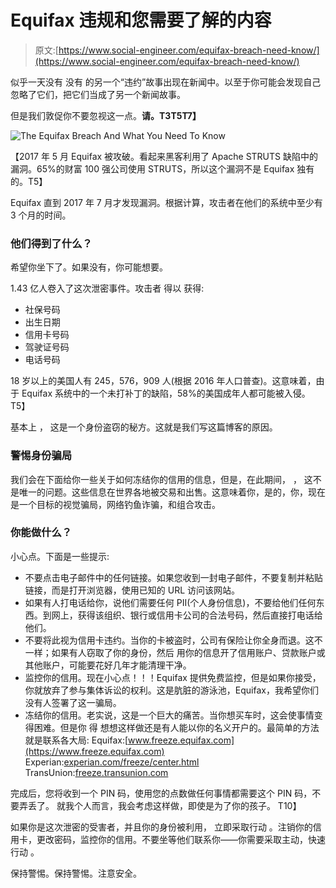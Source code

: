# Equifax 违规和您需要了解的内容

> 原文:[https://www.social-engineer.com/equifax-breach-need-know/](https://www.social-engineer.com/equifax-breach-need-know/)

似乎一天没有 没有 的另一个“违约”故事出现在新闻中。以至于你可能会发现自己忽略了它们，把它们当成了另一个新闻故事。

但是我们敦促你不要忽视这一点。**请。**T3**T5T7】**

![The Equifax Breach And What You Need To Know](../Images/2e9a12223f4a495a2b9055b0086800bf.png)

【2017 年 5 月 Equifax 被攻破。看起来黑客利用了 Apache STRUTS 缺陷中的漏洞。65%的财富 100 强公司使用 STRUTS，所以这个漏洞不是 Equifax 独有的。T5】

Equifax 直到 2017 年 7 月才发现漏洞。根据计算，攻击者在他们的系统中至少有 3 个月的时间。

### 他们得到了什么？

希望你坐下了。如果没有，你可能想要。

1.43 亿人卷入了这次泄密事件。攻击者 得以 获得:

*   社保号码
*   出生日期
*   信用卡号码
*   驾驶证号码
*   电话号码

18 岁以上的美国人有 245，576，909 人(根据 2016 年人口普查)。这意味着，由于 Equifax 系统中的一个未打补丁的缺陷，58%的美国成年人都可能被入侵。T5】

基本上 ， 这是一个身份盗窃的秘方。这就是我们写这篇博客的原因。

### 警惕身份骗局

我们会在下面给你一些关于如何冻结你的信用的信息，但是，在此期间， ， 这不是唯一的问题。这些信息在世界各地被交易和出售。这意味着你，是的，你，现在是一个目标的视觉骗局，网络钓鱼诈骗，和组合攻击。

### 你能做什么？

小心点。下面是一些提示:

*   不要点击电子邮件中的任何链接。如果您收到一封电子邮件，不要复制并粘贴链接，而是打开浏览器，使用已知的 URL 访问该网站。
*   如果有人打电话给你，说他们需要任何 PII(个人身份信息)，不要给他们任何东西。到网上，获得该组织、银行或信用卡公司的合法号码，然后直接打电话给他们。
*   不要将此视为信用卡违约。当你的卡被盗时，公司有保险让你全身而退。这不一样；如果有人窃取了你的身份，然后 用你的信息开了信用账户、贷款账户或其他账户，可能要花好几年才能清理干净。
*   监控你的信用。现在小心点！！！Equifax 提供免费监控，但是如果你接受，你就放弃了参与集体诉讼的权利。这是肮脏的游泳池，Equifax，我希望你们没有人签署了这一骗局。
*   冻结你的信用。老实说，这是一个巨大的痛苦。当你想买车时，这会使事情变得困难。但是你 得 想想这样做还是有人能以你的名义开户的。最简单的方法就是联系各大局: Equifax:[www.freeze.equifax.com](https://www.freeze.equifax.com)  Experian:[experian.com/freeze/center.html](https://experian.com/freeze/center.html)  TransUnion:[freeze.transunion.com](https://freeze.transunion.com)

完成后，您将收到一个 PIN 码，使用您的点数做任何事情都需要这个 PIN 码，不要弄丢了。 就我个人而言，我会考虑这样做，即使是为了你的孩子。 T10】

如果你是这次泄密的受害者，并且你的身份被利用， 立即采取行动 。注销你的信用卡，更改密码，监控你的信用。不要坐等他们联系你——你需要采取主动，快速行动 。

保持警惕。保持警惕。注意安全。